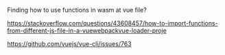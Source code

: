 Finding how to use functions in wasm at vue file?

https://stackoverflow.com/questions/43608457/how-to-import-functions-from-different-js-file-in-a-vuewebpackvue-loader-proje

https://github.com/vuejs/vue-cli/issues/763

